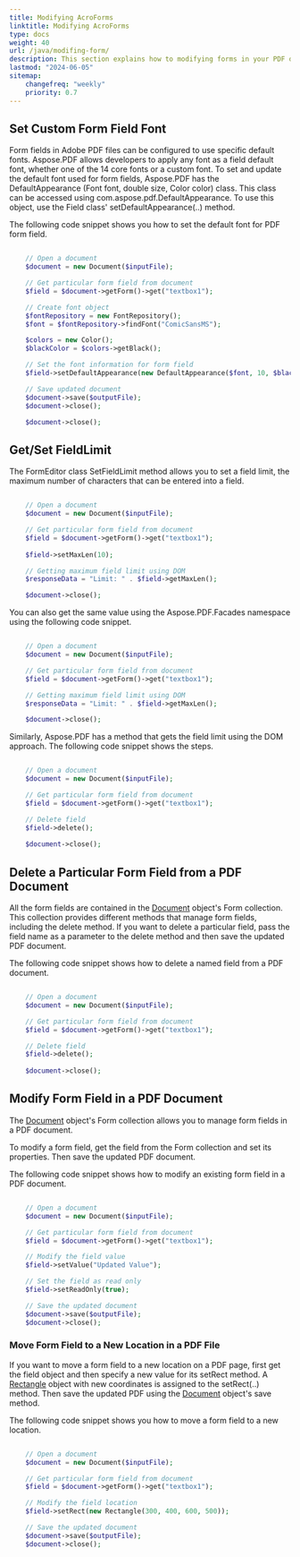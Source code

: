 ```yaml
---
title: Modifying AcroForms
linktitle: Modifying AcroForms
type: docs
weight: 40
url: /java/modifing-form/
description: This section explains how to modifying forms in your PDF document with Aspose.PDF for PHP via Java.
lastmod: "2024-06-05"
sitemap:
    changefreq: "weekly"
    priority: 0.7
---
```


## Set Custom Form Field Font

Form fields in Adobe PDF files can be configured to use specific default fonts. Aspose.PDF allows developers to apply any font as a field default font, whether one of the 14 core fonts or a custom font.
To set and update the default font used for form fields, Aspose.PDF has the DefaultAppearance (Font font, double size, Color color) class. This class can be accessed using com.aspose.pdf.DefaultAppearance. To use this object, use the Field class' setDefaultAppearance(..) method.

The following code snippet shows you how to set the default font for PDF form field.

```php

    // Open a document
    $document = new Document($inputFile);

    // Get particular form field from document
    $field = $document->getForm()->get("textbox1");

    // Create font object
    $fontRepository = new FontRepository();
    $font = $fontRepository->findFont("ComicSansMS");

    $colors = new Color();
    $blackColor = $colors->getBlack();

    // Set the font information for form field
    $field->setDefaultAppearance(new DefaultAppearance($font, 10, $blackColor));

    // Save updated document
    $document->save($outputFile);
    $document->close();        

    $document->close();
```

## Get/Set FieldLimit

The FormEditor class SetFieldLimit method allows you to set a field limit, the maximum number of characters that can be entered into a field.

```php

    // Open a document
    $document = new Document($inputFile);

    // Get particular form field from document
    $field = $document->getForm()->get("textbox1");
    
    $field->setMaxLen(10);

    // Getting maximum field limit using DOM
    $responseData = "Limit: " . $field->getMaxLen();          

    $document->close();
```

You can also get the same value using the Aspose.PDF.Facades namespace using the following code snippet.

```php

    // Open a document
    $document = new Document($inputFile);

    // Get particular form field from document
    $field = $document->getForm()->get("textbox1");

    // Getting maximum field limit using DOM
    $responseData = "Limit: " . $field->getMaxLen();          

    $document->close();
```

Similarly, Aspose.PDF has a method that gets the field limit using the DOM approach. The following code snippet shows the steps.

```php

    // Open a document
    $document = new Document($inputFile);

    // Get particular form field from document
    $field = $document->getForm()->get("textbox1");

    // Delete field
    $field->delete();
    
    $document->close();
```
## Delete a Particular Form Field from a PDF Document

All the form fields are contained in the [Document](https://reference.aspose.com/pdf/java/com.aspose.pdf/Document) object's Form collection. This collection provides different methods that manage form fields, including the delete method. If you want to delete a particular field, pass the field name as a parameter to the delete method and then save the updated PDF document.

The following code snippet shows how to delete a named field from a PDF document.

```php

    // Open a document
    $document = new Document($inputFile);

    // Get particular form field from document
    $field = $document->getForm()->get("textbox1");

    // Delete field
    $field->delete();
    
    $document->close();
```

## Modify Form Field in a PDF Document

The [Document](https://reference.aspose.com/pdf/java/com.aspose.pdf/Document) object's Form collection allows you to manage form fields in a PDF document.

To modify a form field, get the field from the Form collection and set its properties. Then save the updated PDF document.

The following code snippet shows how to modify an existing form field in a PDF document.

```php

    // Open a document
    $document = new Document($inputFile);

    // Get particular form field from document
    $field = $document->getForm()->get("textbox1");

    // Modify the field value
    $field->setValue("Updated Value");

    // Set the field as read only
    $field->setReadOnly(true);

    // Save the updated document
    $document->save($outputFile);        
    $document->close();
```

### Move Form Field to a New Location in a PDF File

If you want to move a form field to a new location on a PDF page, first get the field object and then specify a new value for its setRect method. A [Rectangle](https://reference.aspose.com/pdf/java/com.aspose.pdf/Rectangle) object with new coordinates is assigned to the setRect(..) method. Then save the updated PDF using the [Document](https://reference.aspose.com/pdf/java/com.aspose.pdf/Document) object's save method.

The following code snippet shows you how to move a form field to a new location.

```php

    // Open a document
    $document = new Document($inputFile);

    // Get particular form field from document
    $field = $document->getForm()->get("textbox1");

    // Modify the field location
    $field->setRect(new Rectangle(300, 400, 600, 500));

    // Save the updated document
    $document->save($outputFile);        
    $document->close();
```
